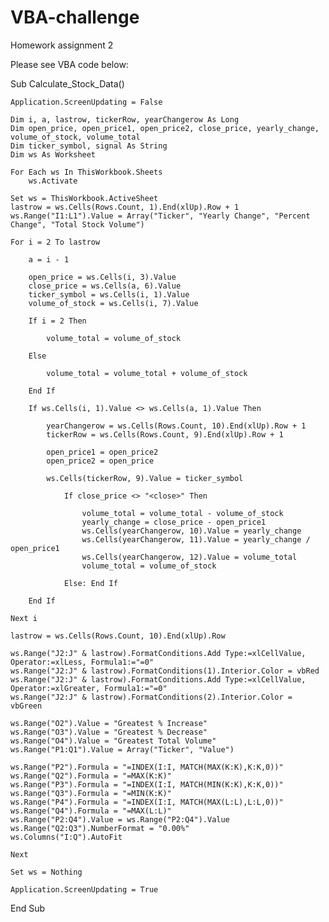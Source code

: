 # VBA-challenge
Homework assignment 2

Please see VBA code below:

Sub Calculate_Stock_Data()

    Application.ScreenUpdating = False

    Dim i, a, lastrow, tickerRow, yearChangerow As Long
    Dim open_price, open_price1, open_price2, close_price, yearly_change, volume_of_stock, volume_total
    Dim ticker_symbol, signal As String
    Dim ws As Worksheet
    
    For Each ws In ThisWorkbook.Sheets
        ws.Activate
    
    Set ws = ThisWorkbook.ActiveSheet
    lastrow = ws.Cells(Rows.Count, 1).End(xlUp).Row + 1
    ws.Range("I1:L1").Value = Array("Ticker", "Yearly Change", "Percent Change", "Total Stock Volume")
    
    For i = 2 To lastrow
    
        a = i - 1
        
        open_price = ws.Cells(i, 3).Value
        close_price = ws.Cells(a, 6).Value
        ticker_symbol = ws.Cells(i, 1).Value
        volume_of_stock = ws.Cells(i, 7).Value
    
        If i = 2 Then
        
            volume_total = volume_of_stock

        Else
        
            volume_total = volume_total + volume_of_stock
            
        End If
    
        If ws.Cells(i, 1).Value <> ws.Cells(a, 1).Value Then
        
            yearChangerow = ws.Cells(Rows.Count, 10).End(xlUp).Row + 1
            tickerRow = ws.Cells(Rows.Count, 9).End(xlUp).Row + 1
            
            open_price1 = open_price2
            open_price2 = open_price
            
            ws.Cells(tickerRow, 9).Value = ticker_symbol
                
                If close_price <> "<close>" Then
                
                    volume_total = volume_total - volume_of_stock
                    yearly_change = close_price - open_price1
                    ws.Cells(yearChangerow, 10).Value = yearly_change
                    ws.Cells(yearChangerow, 11).Value = yearly_change / open_price1
                    ws.Cells(yearChangerow, 12).Value = volume_total
                    volume_total = volume_of_stock
                    
                Else: End If
            
        End If
            
    Next i
    
    lastrow = ws.Cells(Rows.Count, 10).End(xlUp).Row
    
    ws.Range("J2:J" & lastrow).FormatConditions.Add Type:=xlCellValue, Operator:=xlLess, Formula1:="=0"
    ws.Range("J2:J" & lastrow).FormatConditions(1).Interior.Color = vbRed
    ws.Range("J2:J" & lastrow).FormatConditions.Add Type:=xlCellValue, Operator:=xlGreater, Formula1:="=0"
    ws.Range("J2:J" & lastrow).FormatConditions(2).Interior.Color = vbGreen
    
    ws.Range("O2").Value = "Greatest % Increase"
    ws.Range("O3").Value = "Greatest % Decrease"
    ws.Range("O4").Value = "Greatest Total Volume"
    ws.Range("P1:Q1").Value = Array("Ticker", "Value")
    
    ws.Range("P2").Formula = "=INDEX(I:I, MATCH(MAX(K:K),K:K,0))"
    ws.Range("Q2").Formula = "=MAX(K:K)"
    ws.Range("P3").Formula = "=INDEX(I:I, MATCH(MIN(K:K),K:K,0))"
    ws.Range("Q3").Formula = "=MIN(K:K)"
    ws.Range("P4").Formula = "=INDEX(I:I, MATCH(MAX(L:L),L:L,0))"
    ws.Range("Q4").Formula = "=MAX(L:L)"
    ws.Range("P2:Q4").Value = ws.Range("P2:Q4").Value
    ws.Range("Q2:Q3").NumberFormat = "0.00%"
    ws.Columns("I:Q").AutoFit
    
    Next
    
    Set ws = Nothing
    
    Application.ScreenUpdating = True

End Sub
